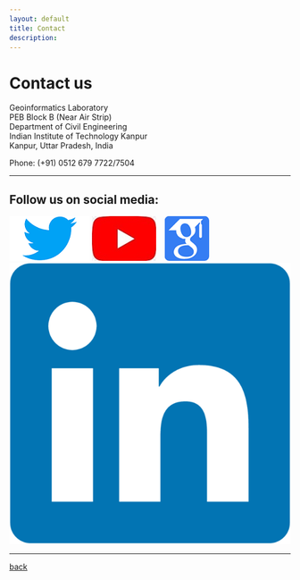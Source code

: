 ```yaml
---
layout: default
title: Contact
description:
---
```


# Contact us <br>

Geoinformatics Laboratory <br>
PEB Block B (Near Air Strip)<br>
Department of Civil Engineering<br>
Indian Institute of Technology Kanpur<br>
Kanpur, Uttar Pradesh, India<br>

Phone: (+91) 0512 679 7722/7504

---

## Follow us on social media:

[![image1](/assets/img/twitter.png)](https://twitter.com/GI_IITK)
[![image2](/assets/img/youtube.png)](https://www.youtube.com/channel/UCrksOY9YCPSOKnsR_viVokg)
&ensp;
[![image3](/assets/img/google_scholar.png)](https://scholar.google.com/citations?hl=en&user=n1U-zvkAAAAJ)
[![image4](/assets/img/LinkedIn_logo_initials.png)](https://linkedin.com/GI_IITK)

---

[back](./)

